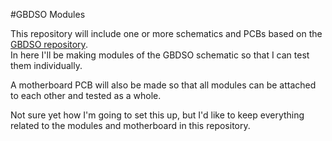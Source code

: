 #GBDSO Modules

This repository will include one or more schematics and PCBs based on the [GBDSO repository](https://github.com/pyroesp/GBDSO).  
In here I'll be making modules of the GBDSO schematic so that I can test them individually.  

A motherboard PCB will also be made so that all modules can be attached to each other and tested as a whole.  

Not sure yet how I'm going to set this up, but I'd like to keep everything related to the modules and motherboard in this repository.  

